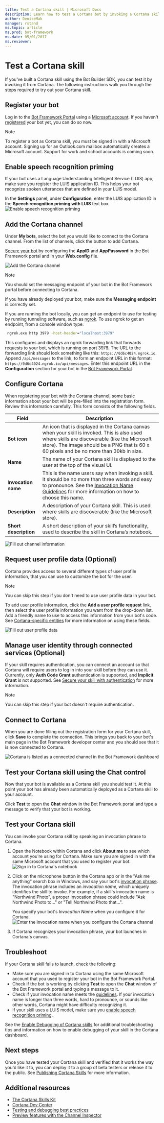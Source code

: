 ```yaml
---
title: Test a Cortana skill | Microsoft Docs
description: Learn how to test a Cortana bot by invoking a Cortana skill.
author: DeniseMak
manager: rstand
ms.topic: article
ms.prod: bot-framework
ms.date: 05/01/2017
ms.reviewer:
---
```


# Test a Cortana skill
 
If you've built a Cortana skill using the Bot Builder SDK, you can test it by invoking it from Cortana. The following instructions walk you through the steps required to try out your Cortana skill.

## Register your bot
Log in to the [Bot Framework Portal][BFPortal] using a [Microsoft account](https://account.microsoft.com/account). If you haven't [registered][Register] your bot yet, you can do so now.

> [!NOTE]
> To register a bot as Cortana skill, you must be signed in with a Microsoft account. 
> Signing up for an Outlook.com mailbox automatically creates a Microsoft account. 
> Support for work and school accounts is coming soon.

## Enable speech recognition priming
If your bot uses a Language Understanding Intelligent Service (LUIS) app, make sure you register the LUIS application ID. This helps your bot recognize spoken utterances that are defined in your LUIS model.

In the **Settings** panel, under **Configuration**, enter the LUIS application ID in the **Speech recognition priming with LUIS** text box. 
![Enable speech recognition priming](~/media/cortana/cortana-speech-luis-priming.png)

## Add the Cortana channel
Under **My bots**, select the bot you would like to connect to the Cortana channel. From the list of channels, click the button to add Cortana.

[Secure your bot](dotnet/bot-builder-dotnet-security.md) by configuring the **AppID** and **AppPassword** in the Bot Framework portal and in your **Web.config** file.

![Add the Cortana channel ](~/media/cortana/cortana-add.png)

> [!NOTE]
> You should set the messaging endpoint of your bot in the Bot Framework portal before connecting to Cortana. 

If you have already deployed your bot, make sure the **Messaging endpoint** is correctly set.

If you are running the bot locally, you can get an endpoint to use for testing by running tunneling software, such as [ngrok](https://ngrok.com). To use ngrok to get an endpoint, from a console window type: 
```cmd
 ngrok.exe http 3979 -host-header="localhost:3979"
``` 
This configures and displays an ngrok forwarding link that forwards requests to your bot, which is running on port 3978. The URL to the forwarding link should look something like this: `https://0d6c4024.ngrok.io`.  Append `/api/messages` to the link, to form an endpoint URL in this format: `https://0d6c4024.ngrok.io/api/messages`. Enter this endpoint URL in the **Configuration** section for your bot in the [Bot Framework Portal][BFPortal].

## Configure Cortana
When registering your bot with the Cortana channel, some basic information about your bot will be pre-filled into the registration form. Review this information carefully. This form consists of the following fields.

| Field | Description |
|------|------|
| **Bot icon** | An icon that is displayed in the Cortana canvas when your skill is invoked. This is also used where skills are discoverable (like the Microsoft store). The image should be a PNG that is 60 x 60 pixels and be no more than 30kb in size.|
| **Name** | The name of your Cortana skill is displayed to the user at the top of the visual UI. |
| **Invocation name** | This is the name users say when invoking a skill. It should be no more than three words and easy to pronounce. See the [Invocation Name Guidelines][InvocationNameGuidelines] for more information on how to choose this name.|
| **Description** | A description of your Cortana skill. This is used where skills are discoverable (like the Microsoft store). |
| **Short description** | A short description of your skill’s functionality, used to describe the skill in Cortana’s notebook. |

<!-- TODO: Update screenshot when new UI is available -->
![Fill out channel information](~/media/cortana/cortana-register.png)

## Request user profile data (Optional)
Cortana provides access to several different types of user profile information, that you can use to customize the bot for the user. 

> [!NOTE] 
> You can skip this step if you don't need to use user profile data in your bot.

To add user profile information, click the **Add a user profile request** link, then select the user profile information you want from the drop-down list. Add a friendly name to use to access this information from your bot's code. See [Cortana-specific entities][CortanaSpecificEntities] for more information on using these fields.

![Fill out user profile data](~/media/cortana/add-user-profile-data.png) 

## Manage user identity through connected services (Optional)
If your skill requires authentication, you can connect an account so that Cortana will require users to log in into your skill before they can use it. Currently, only **Auth Code Grant** authentication is supported, and **Implicit Grant** is not supported. See [Secure your skill with authentication][CortanaAuth] for more information. 

> [!NOTE] 
> You can skip this step if your bot doesn't require authentication.


## Connect to Cortana
When you are done filling out the registration form for your Cortana skill, click **Save**  to complete the connection. This brings you back to your bot's main page in the Bot Framework developer center and you should see that it is now connected to Cortana.

<!-- update image --> 
![Cortana is listed as a connected channel in the Bot Framework dashboard](~/media/cortana/cortana-edit.png)




## Test your Cortana skill using the Chat control
Now that your bot is available as a Cortana skill you should test it. At this point your bot has already been automatically deployed as a Cortana skill to your account. 

Click **Test** to open the **Chat** window in the Bot Framework portal and type a message to verify that your bot is working.

## Test your Cortana skill
You can invoke your Cortana skill by speaking an invocation phrase to Cortana. 
1. Open the Notebook within Cortana and click **About me** to see which account you're using for Cortana. Make sure you are signed in with the same Microsoft account that you used to register your bot. 
   ![Sign in to Cortana's notebook](~/media/cortana/cortana-notebook.png)
2. Click on the microphone button in the Cortana app or in the "Ask me anything" search box in Windows, and say your bot's [invocation phrase][InvocationNameGuidelines]. The invocation phrase includes an *invocation name*, which uniquely identifies the skill to invoke. For example, if a skill's invocation name is "Northwind Photo", a proper invocation phrase could include "Ask Northwind Photo to..." or "Tell Northwind Photo that...".

   You specify your bot's *Invocation Name* when you configure it for Cortana.
   ![Enter the invocation name when you configure the Cortana channel](~/media/cortana/cortana-invocation-name-callout.png)

3. If Cortana recognizes your invocation phrase, your bot launches in Cortana's canvas. 

## Troubleshoot

If your Cortana skill fails to launch, check the following:
* Make sure you are signed in to Cortana using the same Microsoft account that you used to register your bot in the Bot Framework Portal.
* Check if the bot is working by clicking **Test** to open the **Chat** window of the Bot Framework portal and typing a message to it.
* Check if your invocation name meets the [guidelines][InvocationNameGuidelines]. If your invocation name is longer than three words, hard to pronounce, or sounds like other words, Cortana might have difficulty recognizing it.
* If your skill uses a LUIS model, make sure you [enable speech recognition priming](https://aka.ms/prime-speech-luis).

See the [Enable Debugging of Cortana skills][Cortana-Debug] for additional troubleshooting tips and information on how to enable debugging of your skill in the Cortana dashboard. 



## Next steps

Once you have tested your Cortana skill and verified that it works the way you'd like it to, you can deploy it to a group of beta testers or release it to the public. See [Publishing Cortana Skills][Cortana-Publish] for more information.

## Additional resources
* [The Cortana Skills Kit][CortanaGetStarted]
* [Cortana Dev Center][CortanaDevCenter]
* [Testing and debugging best practices][Cortana-TestBestPractice]
* [Preview features with the Channel Inspector](portal-channel-inspector.md)

[CortanaGetStarted]: https://docs.microsoft.com/en-us/cortana/getstarted

[BFPortal]: https://dev.botframework.com/
[Register]: https://docs.microsoft.com/en-us/bot-framework/portal-register-bot
[CortanaDevCenter]: https://developer.microsoft.com/en-us/cortana

[CortanaSpecificEntities]: https://aka.ms/lgvcto
[CortanaAuth]: https://aka.ms/vsdqcj

[InvocationNameGuidelines]: https://aka.ms/cortana-invocation-guidelines 


[Cortana-Debug]: https://aka.ms/cortana-enable-debug
[Cortana-TestBestPractice]: https://aka.ms/cortana-test-best-practice
[Cortana-Publish]: https://aka.ms/cortana-publish








